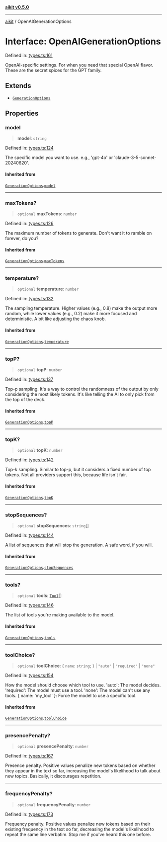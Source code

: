 [**aikit v0.5.0**](../README.md)

---

[aikit](../README.md) / OpenAIGenerationOptions

# Interface: OpenAIGenerationOptions

Defined in: [types.ts:161](https://github.com/chinmaymk/aikit/blob/main/src/types.ts#L161)

OpenAI-specific settings. For when you need that special OpenAI flavor.
These are the secret spices for the GPT family.

## Extends

- [`GenerationOptions`](GenerationOptions.md)

## Properties

### model

> **model**: `string`

Defined in: [types.ts:124](https://github.com/chinmaymk/aikit/blob/main/src/types.ts#L124)

The specific model you want to use. e.g., 'gpt-4o' or 'claude-3-5-sonnet-20240620'.

#### Inherited from

[`GenerationOptions`](GenerationOptions.md).[`model`](GenerationOptions.md#model)

---

### maxTokens?

> `optional` **maxTokens**: `number`

Defined in: [types.ts:126](https://github.com/chinmaymk/aikit/blob/main/src/types.ts#L126)

The maximum number of tokens to generate. Don't want it to ramble on forever, do you?

#### Inherited from

[`GenerationOptions`](GenerationOptions.md).[`maxTokens`](GenerationOptions.md#maxtokens)

---

### temperature?

> `optional` **temperature**: `number`

Defined in: [types.ts:132](https://github.com/chinmaymk/aikit/blob/main/src/types.ts#L132)

The sampling temperature. Higher values (e.g., 0.8) make the output more random,
while lower values (e.g., 0.2) make it more focused and deterministic.
A bit like adjusting the chaos knob.

#### Inherited from

[`GenerationOptions`](GenerationOptions.md).[`temperature`](GenerationOptions.md#temperature)

---

### topP?

> `optional` **topP**: `number`

Defined in: [types.ts:137](https://github.com/chinmaymk/aikit/blob/main/src/types.ts#L137)

Top-p sampling. It's a way to control the randomness of the output by only considering
the most likely tokens. It's like telling the AI to only pick from the top of the deck.

#### Inherited from

[`GenerationOptions`](GenerationOptions.md).[`topP`](GenerationOptions.md#topp)

---

### topK?

> `optional` **topK**: `number`

Defined in: [types.ts:142](https://github.com/chinmaymk/aikit/blob/main/src/types.ts#L142)

Top-k sampling. Similar to top-p, but it considers a fixed number of top tokens.
Not all providers support this, because life isn't fair.

#### Inherited from

[`GenerationOptions`](GenerationOptions.md).[`topK`](GenerationOptions.md#topk)

---

### stopSequences?

> `optional` **stopSequences**: `string`[]

Defined in: [types.ts:144](https://github.com/chinmaymk/aikit/blob/main/src/types.ts#L144)

A list of sequences that will stop the generation. A safe word, if you will.

#### Inherited from

[`GenerationOptions`](GenerationOptions.md).[`stopSequences`](GenerationOptions.md#stopsequences)

---

### tools?

> `optional` **tools**: [`Tool`](Tool.md)[]

Defined in: [types.ts:146](https://github.com/chinmaymk/aikit/blob/main/src/types.ts#L146)

The list of tools you're making available to the model.

#### Inherited from

[`GenerationOptions`](GenerationOptions.md).[`tools`](GenerationOptions.md#tools)

---

### toolChoice?

> `optional` **toolChoice**: \{ `name`: `string`; \} \| `"auto"` \| `"required"` \| `"none"`

Defined in: [types.ts:154](https://github.com/chinmaymk/aikit/blob/main/src/types.ts#L154)

How the model should choose which tool to use.
'auto': The model decides.
'required': The model must use a tool.
'none': The model can't use any tools.
{ name: 'my_tool' }: Force the model to use a specific tool.

#### Inherited from

[`GenerationOptions`](GenerationOptions.md).[`toolChoice`](GenerationOptions.md#toolchoice)

---

### presencePenalty?

> `optional` **presencePenalty**: `number`

Defined in: [types.ts:167](https://github.com/chinmaymk/aikit/blob/main/src/types.ts#L167)

Presence penalty. Positive values penalize new tokens based on whether they
appear in the text so far, increasing the model's likelihood to talk about new topics.
Basically, it discourages repetition.

---

### frequencyPenalty?

> `optional` **frequencyPenalty**: `number`

Defined in: [types.ts:173](https://github.com/chinmaymk/aikit/blob/main/src/types.ts#L173)

Frequency penalty. Positive values penalize new tokens based on their
existing frequency in the text so far, decreasing the model's likelihood to
repeat the same line verbatim. Stop me if you've heard this one before.
